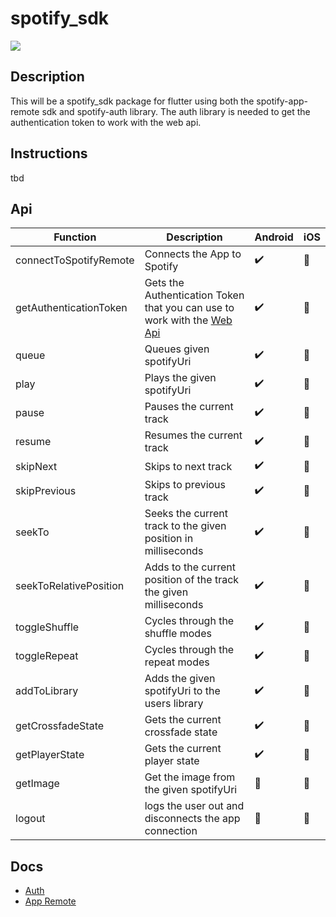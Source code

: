 # spotify_sdk
[![](https://img.shields.io/badge/licence-MIT-blue.svg)](https://github.com/IamTobi/spotify_sdk/blob/master/LICENSE)

## Description

This will be a spotify_sdk package for flutter using both the spotify-app-remote sdk and spotify-auth library. The auth library is needed to get the authentication token to work with the web api. 

## Instructions

tbd

## Api

| Function  | Description| Android | iOS |
|---|---|---|--|
| connectToSpotifyRemote  | Connects the App to Spotify | :heavy_check_mark: | :construction_worker:  |  
|  getAuthenticationToken | Gets the Authentication Token that you can use to work with the [Web Api](https://developer.spotify.com/documentation/web-api/) |:heavy_check_mark: |  :construction_worker: |  
|  queue | Queues given spotifyUri |:heavy_check_mark: | :construction_worker:  |
|  play | Plays the given spotifyUri |:heavy_check_mark: |  :construction_worker: |
|  pause | Pauses the current track  |:heavy_check_mark: | :construction_worker:  |
|  resume | Resumes the current track |:heavy_check_mark: |  :construction_worker: |
|  skipNext | Skips to next track | :heavy_check_mark: | :construction_worker:  |
|  skipPrevious | Skips to previous track |:heavy_check_mark:  |  :construction_worker: |
|  seekTo | Seeks the current track to the given position in milliseconds | :heavy_check_mark:   |:construction_worker: |   |
|  seekToRelativePosition | Adds to the current position of the track the given milliseconds |:heavy_check_mark:  |  :construction_worker: |
|  toggleShuffle | Cycles through the shuffle modes |:heavy_check_mark: |  :construction_worker: |
|  toggleRepeat | Cycles through the repeat modes | :heavy_check_mark: |  :construction_worker: |
|  addToLibrary | Adds the given spotifyUri to the users library |:heavy_check_mark:  |  :construction_worker: |
|  getCrossfadeState | Gets the current crossfade state |:heavy_check_mark:  |  :construction_worker: |
|  getPlayerState | Gets the current player state |:heavy_check_mark:  |  :construction_worker: |
|  getImage | Get the image from the given spotifyUri |:construction_worker: |  :construction_worker: |
|  logout | logs the user out and disconnects the app connection |:construction_worker: |  :construction_worker: |


## Docs

- [Auth](https://spotify.github.io/android-sdk/auth-lib/docs/index.html) 
- [App Remote](https://spotify.github.io/android-sdk/app-remote-lib/docs/index.html) 





